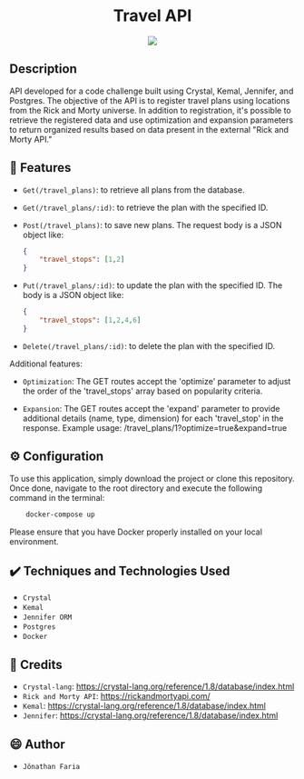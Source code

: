 <h1 align="center">Travel API</h1>

<p align="center">
    <img src="https://img.shields.io/badge/crystal-v1.8.2-blue">
</p>

## Description
API developed for a code challenge built using Crystal, Kemal, Jennifer, and Postgres.
The objective of the API is to register travel plans using locations from the Rick and Morty universe. In addition to registration, it's possible to retrieve the registered data and use optimization and expansion parameters to return organized results based on data present in the external "Rick and Morty API."

##  :hammer: Features

- `Get(/travel_plans)`: to retrieve all plans from the database.

- `Get(/travel_plans/:id)`:  to retrieve the plan with the specified ID.

- `Post(/travel_plans)`: to save new plans. The request body is a JSON object like:
    ```json
    { 
        "travel_stops": [1,2]
    }
    ```

- `Put(/travel_plans/:id)`: to update the plan with the specified ID. The body is a JSON object like: 

    ```json
    { 
        "travel_stops": [1,2,4,6]
    }
    ```

- `Delete(/travel_plans/:id)`: to delete the plan with the specified ID.

Additional features:

- `Optimization`: The GET routes accept the 'optimize' parameter to adjust the order of the 'travel_stops' array based on popularity criteria.

- `Expansion`: The GET routes accept the 'expand' parameter to provide additional details (name, type, dimension) for each 'travel_stop' in the response.
Example usage: /travel_plans/1?optimize=true&expand=true

## :gear: Configuration

To use this application, simply download the project or clone this repository. Once done, navigate to the root directory and execute the following command in the terminal:

```sh
    docker-compose up
```
Please ensure that you have Docker properly installed on your local environment.

## :heavy_check_mark: Techniques and Technologies Used

- `Crystal`
- `Kemal`
- `Jennifer ORM`
- `Postgres`
- `Docker`

## :link: Credits

- `Crystal-lang`: https://crystal-lang.org/reference/1.8/database/index.html
- `Rick and Morty API`: https://rickandmortyapi.com/
- `Kemal`: https://crystal-lang.org/reference/1.8/database/index.html
- `Jennifer`: https://crystal-lang.org/reference/1.8/database/index.html

## :smile: Author

- `Jônathan Faria`
